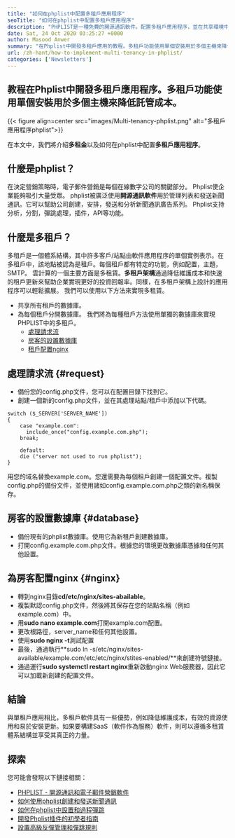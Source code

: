 ```yaml
---
title: "如何在phplist中配置多租戶應用程序" 
seoTitle: "如何在phplist中配置多租戶應用程序" 
description: "PHPLIST是一種免費的開源通訊軟件。配置多租戶應用程序，並在共享環境中運行多個應用程序。" 
date: Sat, 24 Oct 2020 03:25:27 +0000
author: Masood Anwer
summary: "在Phplist中開發多租戶應用的教程。多租戶功能使用單個安裝用於多個主機來降低託管成本。" 
url: /zh-hant/how-to-implement-multi-tenancy-in-phplist/
categories: ['Newsletters']
---
```


## 教程在Phplist中開發多租戶應用程序。多租戶功能使用單個安裝用於多個主機來降低託管成本。

{{< figure align=center src="images/Multi-tenancy-phplist.png" alt="多租戶應用程序phplist">}}

在本文中，我們將介紹**多租金**以及如何在phplist中配置**多租戶應用程序**。

## 什麼是phplist？
在決定營銷策略時，電子郵件營銷是每個在線數字公司的關鍵部分。 Phplist使企業能夠吸引大量受眾。 phplist被廣泛使用**開源通訊軟件**用於管理列表和發送新聞通訊。它可以幫助公司創建，安排，發送和分析新聞通訊廣告系列。 Phplist支持分析，分割，彈跳處理，插件，API等功能。

## 什麼是多租戶？
多租戶是一個體系結構，其中許多客戶/站點由軟件應用程序的單個實例表示。在多租戶中，該地點被認為是租戶。每個租戶都有特定的功能，例如配置，主題，SMTP。
雲計算的一個主要方面是多租賃。**多租戶架構**通過降低維護成本和快速的租戶更新來幫助企業實現更好的投資回報率。同樣，在多租戶架構上設計的應用程序可以輕鬆擴展。
我們可以使用以下方法來實現多租賃。
* 共享所有租戶的數據庫。
* 為每個租戶分開數據庫。
我們將為每種租戶方法使用單獨的數據庫來實現PHPLIST中的多租戶。
  * [處理請求流][1]
  * [房客的設置數據庫][2]
  * [租戶配置nginx][3]

## 處理請求流 {#request}
* 備份您的config.php文件，您可以在配置目錄下找到它。
* 創建一個新的config.php文件，並在其處理站點/租戶中添加以下代碼。
```
switch ($_SERVER['SERVER_NAME'])
{   
    case "example.com":
      include_once("config.example.com.php");
    break;
    
    default:
    die ("server not used to run phplist"); 
}
```
用您的域名替換example.com。您還需要為每個租戶創建一個配置文件。複製config.php的備份文件，並使用諸如config.example.com.php之類的新名稱保存。

## 房客的設置數據庫 {#database}
* 備份現有的phplist數據庫。使用它為新租戶創建數據庫。
* 打開config.example.com.php文件。根據您的環境更改數據庫憑據和任何其他設置。

## 為房客配置nginx   {#nginx}
* 轉到nginx目錄**cd/etc/nginx/sites-abailable**。
* 複製默認config.php文件，然後將其保存在您的站點名稱（例如example.com）中。
* 用**sudo nano example.com**打開example.com配置。
* 更改根路徑，server_name和任何其他設置。
* 使用**sudo nginx -t**測試配置
* 最後，通過執行**sudo ln -s/etc/nginx/sites-available/example.com/etc/etc/nginx/stites-enabled/**來創建符號鏈接。
* 通過運行**sudo systemctl restart nginx**重新啟動nginx Web服務器，因此它可以加載新創建的配置文件。

## 結論
與單租戶應用相比，多租戶軟件具有一些優勢，例如降低維護成本，有效的資源使用和易於安裝更新。如果要構建SaaS（軟件作為服務）軟件，則可以遵循多租賃體系結構並享受其真正的力量。

## 探索
您可能會發現以下鏈接相關：
  * [PHPLIST  - 開源通訊和電子郵件營銷軟件][4]
  * [如何使用phplist創建和發送新聞通訊][5]
  * [如何在phplist中設置和過程彈跳][6]
  * [開發Phplist插件的初學者指南][7]
  * [設置高級反彈管理和彈跳規則][8]

  
[1]: #request
[2]: #database
[3]: #nginx
[4]: https://products.containerize.com/newsletter/phplist
[5]: https://blog.containerize.com/newsletter/how-to-create-and-send-newsletter-using-phplist/
[6]: https://blog.containerize.com/newsletter/how-to-setup-and-process-bounces-in-phplist/
[7]: https://blog.containerize.com/newsletter/beginners-guide-to-develop-phplist-plugin/
[8]: https://blog.containerize.com/newsletter/setup-advanced-bounce-management-and-bounce-rules-in-phplist/
